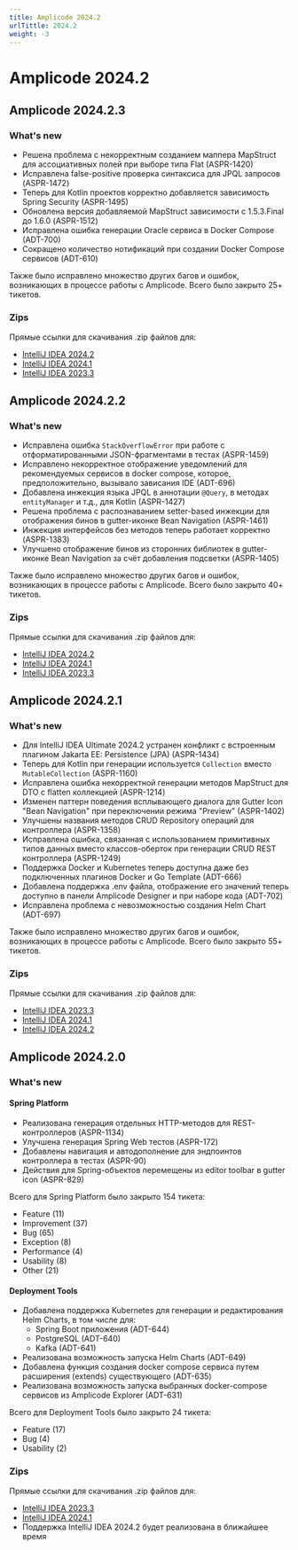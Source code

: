 ```yaml
---
title: Amplicode 2024.2
urlTittle: 2024.2
weight: -3
---
```


# Amplicode 2024.2

## Amplicode 2024.2.3

### What's new

* Решена проблема с некорректным созданием маппера MapStruct для ассоциативных полей при выборе типа Flat (ASPR-1420)
* Исправлена false-positive проверка синтаксиса для JPQL запросов (ASPR-1472)
* Теперь для Kotlin проектов корректно добавляется зависимость Spring Security (ASPR-1495)
* Обновлена версия добавляемой MapStruct зависимости с 1.5.3.Final до 1.6.0 (ASPR-1512)
* Исправлена ошибка генерации Oracle сервиса в Docker Compose (ADT-700)
* Сокращено количество нотификаций при создании Docker Compose сервисов (ADT-610)

Также было исправлено множество других багов и ошибок, возникающих в процессе работы с Amplicode. Всего было закрыто 25+ тикетов.

### Zips

Прямые ссылки для скачивания .zip файлов для:
* [IntelliJ IDEA 2024.2](https://amplicode.ru/Amplicode/amplicode-2024.2.3-242-EAP.zip)
* [IntelliJ IDEA 2024.1](https://amplicode.ru/Amplicode/amplicode-2024.2.3-241-EAP.zip)
* [IntelliJ IDEA 2023.3](https://amplicode.ru/Amplicode/amplicode-2024.2.3-233-EAP.zip)


## Amplicode 2024.2.2

### What's new

* Исправлена ошибка `StackOverflowError` при работе с отформатированными JSON-фрагментами в тестах (ASPR-1459)
* Исправлено некорректное отображение уведомлений для рекомендуемых сервисов в docker compose, которое, предположительно, вызывало зависания IDE (ADT-696)
* Добавлена инжекция языка JPQL в аннотации `@Query`, в методах `entityManager` и т.д., для Kotlin (ASPR-1427)
* Решена проблема с распознаванием setter-based инжекции для отображения бинов в gutter-иконке Bean Navigation (ASPR-1461)
* Инжекция интерфейсов без методов теперь работает корректно (ASPR-1383)
* Улучшено отображение бинов из сторонних библиотек в gutter-иконке Bean Navigation за счёт добавления подсветки (ASPR-1405)

Также было исправлено множество других багов и ошибок, возникающих в процессе работы с Amplicode. Всего было закрыто 40+ тикетов.

### Zips

Прямые ссылки для скачивания .zip файлов для:
* [IntelliJ IDEA 2024.2](https://amplicode.ru/Amplicode/amplicode-2024.2.2-242-EAP.zip)
* [IntelliJ IDEA 2024.1](https://amplicode.ru/Amplicode/amplicode-2024.2.2-241-EAP.zip)
* [IntelliJ IDEA 2023.3](https://amplicode.ru/Amplicode/amplicode-2024.2.2-233-EAP.zip)

## Amplicode 2024.2.1

### What's new

* Для IntelliJ IDEA Ultimate 2024.2 устранен конфликт с встроенным плагином Jakarta EE: Persistence (JPA) (ASPR-1434)
* Теперь для Kotlin при генерации используется `Collection` вместо `MutableCollection` (ASPR-1160)
* Исправлена ошибка некорректной генерации методов MapStruct для DTO с flatten коллекцией (ASPR-1214)
* Изменен паттерн поведения всплывающего диалога для Gutter Icon "Bean Navigation" при переключении режима "Preview" (ASPR-1402)
* Улучшены названия методов CRUD Repository операций для контроллера (ASPR-1358)
* Исправлена ошибка, связанная с использованием примитивных типов данных вместо классов-оберток при генерации CRUD REST контроллера (ASPR-1249)
* Поддержка Docker и Kubernetes теперь доступна даже без подключенных плагинов Docker и Go Template (ADT-666)
* Добавлена поддержка .env файла, отображение его значений теперь доступно в панели Amplicode Designer и при наборе кода (ADT-702)
* Исправлена проблема с невозможностью создания Helm Chart (ADT-697)

Также было исправлено множество других багов и ошибок, возникающих в процессе работы с Amplicode. Всего было закрыто 55+ тикетов.

### Zips

Прямые ссылки для скачивания .zip файлов для:
* [IntelliJ IDEA 2023.3](https://amplicode.ru/Amplicode/amplicode-2024.2.1-233-EAP.zip)
* [IntelliJ IDEA 2024.1](https://amplicode.ru/Amplicode/amplicode-2024.2.1-241-EAP.zip)
* [IntelliJ IDEA 2024.2](https://amplicode.ru/Amplicode/amplicode-2024.2.1-242-EAP.zip)

## Amplicode 2024.2.0

### What's new

#### Spring Platform

* Реализована генерация отдельных HTTP-методов для REST-контроллеров (ASPR-1134)
* Улучшена генерация Spring Web тестов (ASPR-172)
* Добавлены навигация и автодополнение для эндпоинтов контроллера в тестах (ASPR-90)
* Действия для Spring-объектов перемещены из editor toolbar в gutter icon (ASPR-829)

Всего для Spring Platform было закрыто 154 тикета:
* Feature (11)
* Improvement (37)
* Bug (65)
* Exception (8)
* Performance (4)
* Usability (8)
* Other (21)

#### Deployment Tools

* Добавлена поддержка Kubernetes для генерации и редактирования Helm Charts, в том числе для:
  * Spring Boot приложения (ADT-644)
  * PostgreSQL (ADT-640)
  * Kafka (ADT-641)
* Реализована возможность запуска Helm Charts (ADT-649)
* Добавлена функция создания docker compose сервиса путем расширения (extends) существующего (ADT-635)
* Реализована возможность запуска выбранных docker-compose сервисов из Amplicode Explorer (ADT-631)

Всего для Deployment Tools было закрыто 24 тикета:
* Feature (17)
* Bug (4)
* Usability (2)

### Zips

Прямые ссылки для скачивания .zip файлов для:
* [IntelliJ IDEA 2023.3](https://amplicode.ru/Amplicode/amplicode-2024.2.0-233-EAP.zip)
* [IntelliJ IDEA 2024.1](https://amplicode.ru/Amplicode/amplicode-2024.2.0-241-EAP.zip)
* Поддержка IntelliJ IDEA 2024.2 будет реализована в ближайшее время